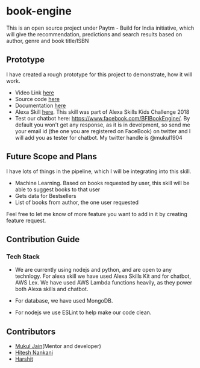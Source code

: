 # book-engine
This is an open source project under Paytm - Build for India initiative, which will give the recommendation, predictions and search results based on author, genre and book title/ISBN

## Prototype

I have created a rough prototype for this project to demonstrate, how it will work. 
- Video Link [here](https://www.youtube.com/watch?v=SSisLp8Z_Ag)
- Source code [here](https://github.com/PaytmBuildForIndia/book-engine/tree/master/kids-classic-books-alexa-skill)
- Documentation [here](https://github.com/PaytmBuildForIndia/book-engine/blob/master/kids-classic-books-alexa-skill/README.md)
- Alexa Skill [here](https://www.amazon.com/dp/B078TLNT39/). This skill was part of Alexa Skills Kids Challenge 2018
- Test our chatbot here: https://www.facebook.com/BFIBookEngine/. By default you won't get any response, as it is in develpment, so send me your email id (the one you are registered on FaceBook) on twitter and I will add you as tester for chatbot. My twitter handle is @mukul1904

## Future Scope and Plans

I have lots of things in the pipeline, which I will be integrating into this skill.

- Machine Learning. Based on books requested by user, this skill will be able to suggest books to that user
- Gets data for Bestsellers
- List of books from author, the one user requested

Feel free to let me know of more feature you want to add in it by creating feature request.

## Contribution Guide

### Tech Stack

- We are currently using nodejs and python, and are open to any technlogy. For alexa skill we have used Alexa Skills Kit and for chatbot, AWS Lex. We have used AWS Lambda functions heavily, as they power both Alexa skills and chatbot.

- For database, we have used MongoDB.

- For nodejs we use ESLint to help make our code clean.

## Contributors

- [Mukul Jain](https://www.twitter.com/mukul1904)(Mentor and developer)
- [Hitesh Nankani](https://twitter.com/hiteshn97)
- [Harshit](https://twitter.com/hmharshitharsh)
